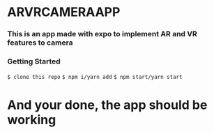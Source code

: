 # ARVRCAMERAAPP

### This is an app made with expo to implement AR and VR features to camera

### Getting Started
```$ clone this repo```
```$ npm i/yarn add```
```$ npm start/yarn start```
# And your done, the app should be working
